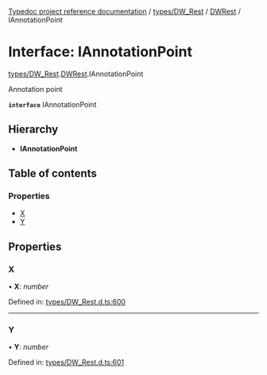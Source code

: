 [Typedoc project reference documentation](../README.md) / [types/DW_Rest](../modules/types_dw_rest.md) / [DWRest](../modules/types_dw_rest.dwrest.md) / IAnnotationPoint

# Interface: IAnnotationPoint

[types/DW_Rest](../modules/types_dw_rest.md).[DWRest](../modules/types_dw_rest.dwrest.md).IAnnotationPoint

Annotation point

**`interface`** IAnnotationPoint

## Hierarchy

* **IAnnotationPoint**

## Table of contents

### Properties

- [X](types_dw_rest.dwrest.iannotationpoint.md#x)
- [Y](types_dw_rest.dwrest.iannotationpoint.md#y)

## Properties

### X

• **X**: *number*

Defined in: [types/DW_Rest.d.ts:600](https://github.com/DocuWare/REST-Sample-TS/blob/6171aa8/src/types/DW_Rest.d.ts#L600)

___

### Y

• **Y**: *number*

Defined in: [types/DW_Rest.d.ts:601](https://github.com/DocuWare/REST-Sample-TS/blob/6171aa8/src/types/DW_Rest.d.ts#L601)

